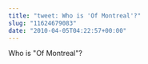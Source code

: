 ```yaml
---
title: "tweet: Who is 'Of Montreal'?"
slug: "11624679083"
date: "2010-04-05T04:22:57+00:00"
---
```

Who is "Of Montreal"?
